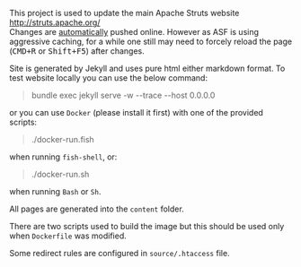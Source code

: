This project is used to update the main Apache Struts website http://struts.apache.org/  
Changes are [automatically](https://builds.apache.org/view/S-Z/view/Struts/job/Struts-site/) pushed online. 
However as ASF is using aggressive caching, for a while one still may need to forcely reload the page (<kbd>CMD+R</kbd> or <kbd>Shift+F5</kbd>) after changes.

Site is generated by Jekyll and uses pure html either markdown format.
To test website locally you can use the below command:

 > bundle exec jekyll serve -w --trace --host 0.0.0.0

or you can use `Docker` (please install it first) with one of the provided scripts:

 > ./docker-run.fish

when running `fish-shell`, or:

 > ./docker-run.sh

when running `Bash` or `Sh`.

All pages are generated into the `content` folder.

There are two scripts used to build the image but this should be used only when `Dockerfile` was modified.

Some redirect rules are configured in `source/.htaccess` file.
